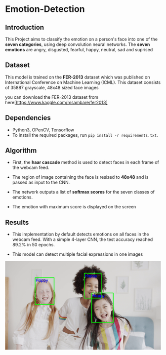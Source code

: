 # Emotion-Detection

## Introduction

This Project aims to classify the emotion on a person's face into one of the **seven categories**, using deep convolution neural networks.
The **seven emotions** are angry, disgusted, fearful, happy, neutral, sad and suprised

## Dataset

This model is trained on the **FER-2013** dataset which was published on International Conference on Machine Learning (ICML). This dataset consists of 35887 grayscale, 48x48 sized face images 

you can download the FER-2013 dataset from here[https://www.kaggle.com/msambare/fer2013]


## Dependencies

- Python3, OPenCV, Tensorflow
- To install the required packages, run `pip install -r requirements.txt`.

## Algorithm


* First, the **haar cascade** method is used to detect faces in each frame of the webcam feed.

* The region of image containing the face is resized to **48x48** and is passed as input to the CNN.

* The network outputs a list of **softmax scores** for the seven classes of emotions.

* The emotion with maximum score is displayed on the screen


## Results

-  This implementation by default detects emotions on all faces in the webcam feed. With a simple 4-layer CNN, the test accuracy    reached 89.2% in 50 epochs.

- This model can detect multiple facial expressions in one images


<p align="center">
  <img width="1000" src="emoition_detection.png">
</p>

